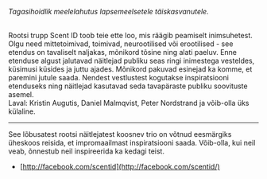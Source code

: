 *Tagasihoidlik meelelahutus lapsemeelsetele täiskasvanutele.*<br><br>

Rootsi trupp Scent ID toob teie ette loo, mis räägib peamiselt inimsuhetest. Olgu need mittetoimivad, toimivad, neurootilised või erootilised - see etendus on tavaliselt naljakas, mõnikord tõsine ning alati paeluv. Enne etenduse algust jalutavad näitlejad publiku seas ringi inimestega vesteldes, küsimusi küsides ja juttu ajades. Mõnikord pakuvad esinejad ka komme, et paremini jutule saada. Nendest vestlustest kogutakse inspiratsiooni etenduseks ning näitlejad kasutavad seda tavapäraste publiku soovituste asemel.<br>
Laval: Kristin Augutis, Daniel Malmqvist, Peter Nordstrand ja võib-olla üks külaline.

---
See lõbusatest rootsi näitlejatest koosnev trio on võtnud eesmärgiks üheskoos reisida, et impromaailmast inspiratsiooni saada. Võib-olla, kui neil veab, õnnestub neil inspireerida ka kedagi teist.<br>

- [http://facebook.com/scentid](http://facebook.com/scentid/)
